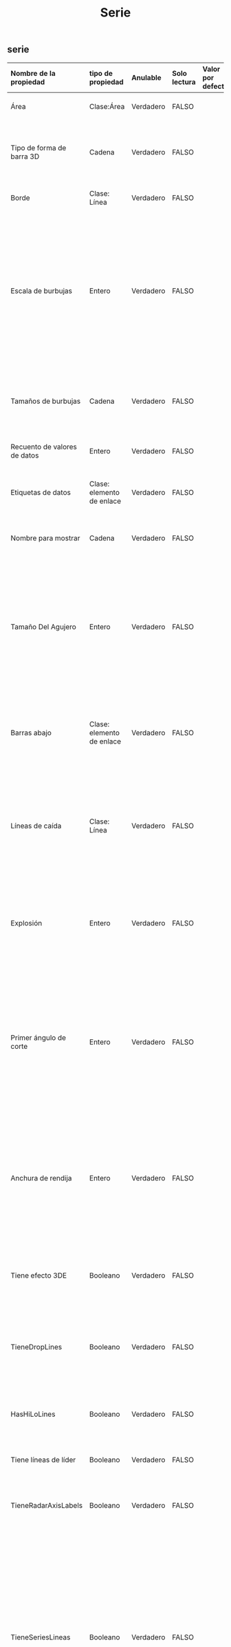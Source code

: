 ﻿---
title: Serie
second_title: Aspose.Cells Cloud Documen
type: docs
url: /es/specification/model/series/
description: "Aspose.Cells Especificación del modelo de nube: Serie. Maneje sin esfuerzo Excel y otros documentos de hoja de cálculo con funciones como abrir, generar, editar, dividir, fusionar, comparar y convertir."
weight: 50
---
## **serie**

 

| Nombre de la propiedad| tipo de propiedad| Anulable| Solo lectura| Valor por defecto| Descripción|
|:- |:- |:- |:- |:- |:- |
| Área| Clase:Área| Verdadero| FALSO|| Representa el área de fondo del objeto Serie.|
| Tipo de forma de barra 3D| Cadena| Verdadero| FALSO|| Obtiene o establece el tipo de forma 3D utilizado con el gráfico de columnas o barras 3D.|
| Borde| Clase: Línea| Verdadero| FALSO|| Representa el borde del objeto Serie.|
| Escala de burbujas| Entero| Verdadero| FALSO||Obtiene o establece el factor de escala de las burbujas en el grupo de gráficos especificado. Puede ser un valor entero de 0 (cero) a 300, correspondiente a un porcentaje del tamaño predeterminado. Se aplica únicamente a los gráficos de burbujas.|
| Tamaños de burbujas| Cadena| Verdadero| FALSO|| Obtiene o establece los valores del tamaño de las burbujas de la serie de gráficos.|
| Recuento de valores de datos| Entero| Verdadero| FALSO|| Obtiene el número de valores de datos.|
| Etiquetas de datos| Clase: elemento de enlace| Verdadero| FALSO|| Representa el objeto DataLabels para la ASeries especificada.|
| Nombre para mostrar| Cadena| Verdadero| FALSO|| Obtiene el nombre de la serie que se muestra en el gráfico.|
| Tamaño Del Agujero| Entero| Verdadero| FALSO|| Devuelve o establece el tamaño del agujero en un grupo de gráficos de anillos. El tamaño del agujero se expresa como un porcentaje del tamaño del gráfico, entre el 10 y el 90 por ciento.|
| Barras abajo| Clase: elemento de enlace| Verdadero| FALSO|| Devuelve un objeto que representa las barras hacia abajo en un gráfico de líneas. Se aplica solo a gráficos de líneas.|
| Líneas de caída| Clase: Línea| Verdadero| FALSO||Devuelve un objeto que representa las líneas de colocación de una serie en el gráfico de líneas o de áreas. Se aplica solo a gráficos de líneas o de áreas.|
| Explosión| Entero| Verdadero| FALSO|| La distancia de un sector circular abierto desde el centro del gráfico circular se expresa como porcentaje del diámetro circular.|
| Primer ángulo de corte| Entero| Verdadero| FALSO|| Obtiene o establece el ángulo del primer gráfico circular o de anillos, en grados (en el sentido de las agujas del reloj desde la vertical). Se aplica solo a gráficos circulares, circulares 3D y de anillos, de 0 a 360.|
|Anchura de rendija| Entero| Verdadero| FALSO|| Devuelve o establece el espacio entre grupos de barras o columnas, como porcentaje del ancho de la barra o columna. El valor de esta propiedad debe estar entre 0 y 500.|
| Tiene efecto 3DE| Booleano| Verdadero| FALSO|| Verdadero si la serie tiene apariencia tridimensional. Se aplica únicamente a los gráficos de burbujas.|
| TieneDropLines| Booleano| Verdadero| FALSO|| Verdadero si el gráfico tiene líneas desplegables. Se aplica solo a gráficos de líneas o de áreas.|
| HasHiLoLines| Booleano| Verdadero| FALSO|| Verdadero si el gráfico de líneas tiene líneas altas y bajas. Se aplica solo a gráficos de líneas.|
| Tiene líneas de líder| Booleano| Verdadero| FALSO|| Verdadero si la serie tiene líneas guía.|
| TieneRadarAxisLabels| Booleano| Verdadero| FALSO|| Verdadero si un gráfico de radar tiene etiquetas de eje de categorías. Se aplica sólo a cartas de radar.|
| TieneSeriesLineas| Booleano| Verdadero| FALSO||Verdadero si un gráfico de columnas apiladas o de barras tiene líneas de serie o si un gráfico circular o de barras tiene líneas conectoras entre las dos secciones. Se aplica solo a gráficos de columnas apiladas, gráficos de barras, gráficos circulares o gráficos circulares de barras.|
| Tiene barras arriba y abajo| Booleano| Verdadero| FALSO|| Verdadero si un gráfico de líneas tiene barras hacia arriba y hacia abajo. Se aplica solo a gráficos de líneas.|
| HolaLoLines| Clase: Línea| Verdadero| FALSO|| Devuelve un objeto HiLoLines que representa las líneas altas y bajas de una serie en un gráfico de líneas. Se aplica solo a gráficos de líneas.|
| EsAutoSplit| Booleano| Verdadero| FALSO|| Indica si el valor del umbral es automático.|
| EsColorVariado| Booleano| Verdadero| FALSO|| Representa si se varía el color de los puntos. El gráfico debe contener sólo una serie.|
| Líneas guía| Clase: Línea| Verdadero| FALSO||Representa líneas guía en un gráfico. Las líneas guía conectan etiquetas de datos con puntos de datos. Este objeto no es una colección; no hay ningún objeto que represente una única línea guía.|
| Entrada de leyenda| Clase: elemento de enlace| Verdadero| FALSO|| Obtiene la entrada de leyenda según esta serie.|
| Línea| Clase: Línea| Verdadero| FALSO|||
| Marcador| Clase: marcador| Verdadero| FALSO|| Obtiene el marcador.|
| Nombre| Cadena| Verdadero| FALSO|| Obtiene o establece el nombre de la serie de datos.|
| Superposición| Entero| Verdadero| FALSO|| Especifica cómo se colocan las barras y columnas. Puede ser un valor entre – 100 y 100. Se aplica solo a gráficos de barras y columnas 2D.|
| Trazar en el segundo eje| Booleano| Verdadero| FALSO|| Indica si esta serie se traza en el segundo eje de valores.|
| Puntos| Clase: elemento de enlace| Verdadero| FALSO|| Obtiene la colección de puntos de una serie en un gráfico.|
| Segundo tamaño de parcela| Entero| Verdadero| FALSO|| Devuelve o establece el tamaño de la sección secundaria de un gráfico circular o de barras, como porcentaje del tamaño del gráfico circular principal. Puede ser un valor de 5 a 200.|
| SerieLíneas| Clase: Línea| Verdadero| FALSO||Devuelve un objeto SeriesLines que representa las líneas de serie de un gráfico de barras apiladas o un gráfico de columnas apiladas. Se aplica solo a gráficos de barras y columnas apiladas.|
| Sombra| Booleano| Verdadero| FALSO|| Verdadero si la serie tiene una sombra.|
| Propiedades de forma| Clase: elemento de enlace| Verdadero| FALSO|| Obtiene el objeto que contiene las propiedades de forma visual de la serie.|
| Mostrar burbujas negativas| Booleano| Verdadero| FALSO|| Verdadero si se muestran burbujas negativas para el grupo de gráficos. Válido sólo para gráficos de burbujas.|
| TamañoRepresenta| Cadena| Verdadero| FALSO|| Obtiene o establece lo que representa el tamaño de la burbuja en un gráfico de burbujas.|
| Liso| Booleano| Verdadero| FALSO|| Representa el suavizado de curvas. Verdadero si el suavizado de curvas está activado para el gráfico de líneas o el gráfico de dispersión. Se aplica solo a gráficos de líneas y de dispersión conectados por líneas.|
| Dividido| Cadena| Verdadero| FALSO|| Devuelve o establece un valor que permite determinar qué puntos de datos están en el segundo pastel o barra de un gráfico circular o de barras.|
| Valor dividido| Flotante| Verdadero| FALSO||Devuelve o establece un valor que se utilizará para determinar qué puntos de datos están en el segundo pastel o barra de un gráfico circular o de barras.|
| Líneas de tendencia| Clase: elemento de enlace| Verdadero| FALSO|| Devuelve un objeto que representa una colección de todas las líneas de tendencia de la serie.|
| Tipo| Cadena| Verdadero| FALSO|| Obtiene o establece el tipo de una serie de datos.|
| Barras arriba| Clase: elemento de enlace| Verdadero| FALSO|| Devuelve un objeto DropBars que representa las barras ascendentes en un gráfico de líneas. Se aplica solo a gráficos de líneas.|
| Valores| Cadena| Verdadero| FALSO|| Representa los datos de la serie de gráficos.|
| Barra de errores X| Clase: elemento de enlace| Verdadero| FALSO|| Representa la barra de error de dirección X de la serie.|
| Valores XV| Cadena| Verdadero| FALSO|| Representa los valores x de la serie de gráficos.|
| Barra de errores| Clase: elemento de enlace| Verdadero| FALSO|| Representa la barra de error de dirección Y de la serie.|
| enlace| Clase: enlace| Verdadero| FALSO|||

**Nombre del padre** : (ElementoEnlace)[elementoEnlace]